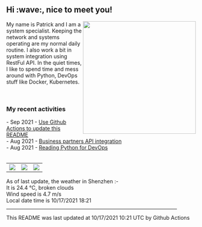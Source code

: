 <h2> Hi :wave:, nice to meet you! </h2>
<img align='right' src="https://media.giphy.com/media/3o6ZsWiPs8bx32YWyY/giphy.gif" width="300" />
<p alight="left">My name is Patrick and I am a system specialist. Keeping the network and systems operating are my normal daily routine. I also work a bit in system integration using RestFul API. In the quiet times, I like to spend time and mess around with Python, DevOps stuff like Docker, Kubernetes.</p>
<br>
<h3>My recent activities</h3>
<!-- Activities start -->
- Sep 2021 - <a href='https://docs.github.com/en/actions' target='_blank'>Use Github Actions to update this README</a><br>
- Aug 2021 - <a href='#' target='_blank'>Business partners API integration</a><br>
- Aug 2021 - <a href='https://book.douban.com/subject/34787347/' target='_blank'>Reading Python for DevOps</a><br><!-- Activities end -->
<br>
<table>
    <tr style="border-collapse: collapse; border: none;">
        <td><img src="https://images.unsplash.com/photo-1623056008274-5d4a8bc7f18f?crop=entropy&cs=tinysrgb&fit=max&fm=jpg&ixid=MnwyNjYzMzV8MHwxfHJhbmRvbXx8fHx8fHx8fDE2MzQ0NjQ0Mzg&ixlib=rb-1.2.1&q=80&w=200" /></td>
        <td><img src="https://images.unsplash.com/photo-1619355458389-328dc07ef57a?crop=entropy&cs=tinysrgb&fit=max&fm=jpg&ixid=MnwyNjYzMzV8MHwxfHJhbmRvbXx8fHx8fHx8fDE2MzQ0NjQ0Mzg&ixlib=rb-1.2.1&q=80&w=200" /></td>
        <td><img src="https://images.unsplash.com/photo-1623055918989-b4b50c7bc1a1?crop=entropy&cs=tinysrgb&fit=max&fm=jpg&ixid=MnwyNjYzMzV8MHwxfHJhbmRvbXx8fHx8fHx8fDE2MzQ0NjQ0Mzg&ixlib=rb-1.2.1&q=80&w=200" /></td>
    </tr>
</table>
<!-- Weather start -->
As of last update, the weather in Shenzhen :- <br>
It is 24.4 &#8451;, broken clouds<br>
Wind speed is 4.7 m/s<br>
Local date time is 10/17/2021 18:21<br><!-- Weather end -->
<hr size='8' width='90%'>
<!-- Updatetime start -->
This README was last updated at 10/17/2021 10:21 UTC by Github Actions<!-- Updatetime end -->